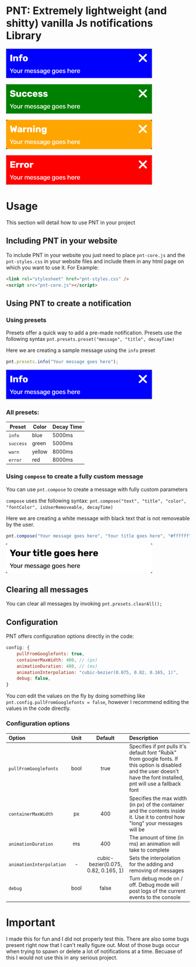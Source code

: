 # PNT: Extremely lightweight (and shitty) vanilla Js notifications Library

![Info](https://raw.githubusercontent.com/PotatoMaaan/pnt/master/sample-images/Info.png)

![Success](https://raw.githubusercontent.com/PotatoMaaan/pnt/master/sample-images/Success.png)

![Warning](https://raw.githubusercontent.com/PotatoMaaan/pnt/master/sample-images/Warning.png)

![Error](https://raw.githubusercontent.com/PotatoMaaan/pnt/master/sample-images/Error.png)

# Usage
This section will detail how to use PNT in your project

## Including PNT in your website
To include PNT in your website you just need to place `pnt-core.js` and the `pnt-styles.css` in your website files and include them in any html page on which you want to use it. For Example:
```html
<link rel="stylesheet" href="pnt-styles.css" />
<script src="pnt-core.js"></script>
```

## Using PNT to create a notification
### Using presets
Presets offer a quick way to add a pre-made notification. Presets use the following syntax
`pnt.presets.preset("message", "title", decayTime)`

Here we are creating a sample message using the `info` preset
```js
pnt.presets.info("Your message goes here");
```
![Sample Notification](https://raw.githubusercontent.com/PotatoMaaan/pnt/master/sample-images/Info.png)
### All presets:
| Preset | Color | Decay Time |
| --- | --- | --- |
| `info` | blue | 5000ms |
| `success` | green | 5000ms |
| `warn` | yellow | 8000ms | 
| `error` | red | 8000ms |

### Using `compose` to create a fully custom message
You can use `pnt.compose` to create a message with fully custom parameters

`compose` uses the following syntax: `pnt.compose("text", "title", "color", "fontColor", isUserRemoveable, decayTime)`

Here we are creating a white message with black text that is not removeable by the user.
```js
pnt.compose("Your message goes here", "Your title goes here", "#ffffff", "#000000", false, 5000);
```
![Sample Notification](https://raw.githubusercontent.com/PotatoMaaan/pnt/master/sample-images/Custom.png)

## Clearing all messages
You can clear all messages by invoking `pnt.presets.clearAll();`

## Configuration
PNT offers configuration options directly in the code: 
```js
config: {
	pullFromGooglefonts: true,
	containerMaxWidth: 400, // (px)
	animationDuration: 400, // (ms)
	animationInterpolation: "cubic-bezier(0.075, 0.82, 0.165, 1)",
	debug: false,
}
```

You *can* edit the values on the fly by doing something like `pnt.config.pullFromGooglefonts = false`, however I recommend editing the values in the code directly.

### Configuration options

| Option | Unit | Default | Description |
| :--- | :---: | :---: | :--- |
| `pullFromGooglefonts` | bool | true | Specifies if pnt pulls it's default font "Rubik" from google fonts. If this option is disabled and the user doesn't have the font installed, pnt will use a fallback font |
| `containerMaxWidth` | px | 400 | Specifies the max width (in px) of the container and the contents inside it. Use it to control how "long" your messages will be |
| `animationDuration` | ms | 400 | The amount of time (in ms) an animation will take to complete | 
| `animationInterpolation` | - | cubic-bezier(0.075, 0.82, 0.165, 1) | Sets the interpolation for the adding and removing of messages |
| `debug` | bool | false | Turn debug mode on / off. Debug mode will post logs of the current events to the console |

# Important
I made this for fun and I did not properly test this. There are also some bugs present right now that I can't really figure out. Most of those bugs occur when trying to spawn or delete a lot of notifications at a time. 
Becuase of this I would not use this in any serious project. 
